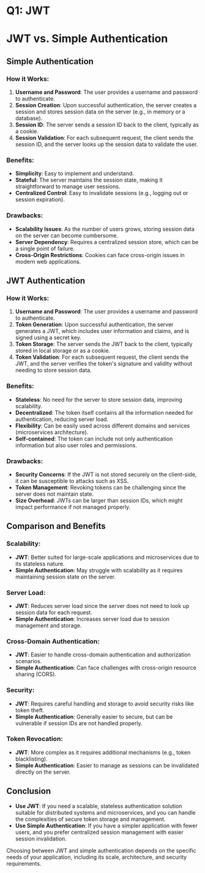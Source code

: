 # Q1: JWT

# JWT vs. Simple Authentication

## Simple Authentication

### How it Works:
1. **Username and Password**: The user provides a username and password to authenticate.
2. **Session Creation**: Upon successful authentication, the server creates a session and stores session data on the server (e.g., in memory or a database).
3. **Session ID**: The server sends a session ID back to the client, typically as a cookie.
4. **Session Validation**: For each subsequent request, the client sends the session ID, and the server looks up the session data to validate the user.

### Benefits:
- **Simplicity**: Easy to implement and understand.
- **Stateful**: The server maintains the session state, making it straightforward to manage user sessions.
- **Centralized Control**: Easy to invalidate sessions (e.g., logging out or session expiration).

### Drawbacks:
- **Scalability Issues**: As the number of users grows, storing session data on the server can become cumbersome.
- **Server Dependency**: Requires a centralized session store, which can be a single point of failure.
- **Cross-Origin Restrictions**: Cookies can face cross-origin issues in modern web applications.

## JWT Authentication

### How it Works:
1. **Username and Password**: The user provides a username and password to authenticate.
2. **Token Generation**: Upon successful authentication, the server generates a JWT, which includes user information and claims, and is signed using a secret key.
3. **Token Storage**: The server sends the JWT back to the client, typically stored in local storage or as a cookie.
4. **Token Validation**: For each subsequent request, the client sends the JWT, and the server verifies the token's signature and validity without needing to store session data.

### Benefits:
- **Stateless**: No need for the server to store session data, improving scalability.
- **Decentralized**: The token itself contains all the information needed for authentication, reducing server load.
- **Flexibility**: Can be easily used across different domains and services (microservices architecture).
- **Self-contained**: The token can include not only authentication information but also user roles and permissions.

### Drawbacks:
- **Security Concerns**: If the JWT is not stored securely on the client-side, it can be susceptible to attacks such as XSS.
- **Token Management**: Revoking tokens can be challenging since the server does not maintain state.
- **Size Overhead**: JWTs can be larger than session IDs, which might impact performance if not managed properly.

## Comparison and Benefits

### Scalability:
- **JWT**: Better suited for large-scale applications and microservices due to its stateless nature.
- **Simple Authentication**: May struggle with scalability as it requires maintaining session state on the server.

### Server Load:
- **JWT**: Reduces server load since the server does not need to look up session data for each request.
- **Simple Authentication**: Increases server load due to session management and storage.

### Cross-Domain Authentication:
- **JWT**: Easier to handle cross-domain authentication and authorization scenarios.
- **Simple Authentication**: Can face challenges with cross-origin resource sharing (CORS).

### Security:
- **JWT**: Requires careful handling and storage to avoid security risks like token theft.
- **Simple Authentication**: Generally easier to secure, but can be vulnerable if session IDs are not handled properly.

### Token Revocation:
- **JWT**: More complex as it requires additional mechanisms (e.g., token blacklisting).
- **Simple Authentication**: Easier to manage as sessions can be invalidated directly on the server.

## Conclusion

- **Use JWT**: If you need a scalable, stateless authentication solution suitable for distributed systems and microservices, and you can handle the complexities of secure token storage and management.
- **Use Simple Authentication**: If you have a simpler application with fewer users, and you prefer centralized session management with easier session invalidation.

Choosing between JWT and simple authentication depends on the specific needs of your application, including its scale, architecture, and security requirements.

